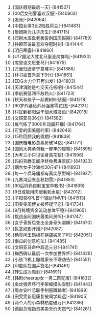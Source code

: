 
1. [国庆假期最后一天]-[841507]
1. [00后女刑警喜欢汉服]-[840903]
1. [追光]-[842064]
1. [中国女排3比2险胜荷兰]-[841483]
1. [詹姆斯为儿子庆生]-[841715]
1. [邓刚水库盘老板告别国庆假期]-[841789]
1. [孙颖莎说最喜欢夺冠时刻]-[841444]
1. [明日寒露]-[841960]
1. [U17国足大胜北马里亚纳群岛]-[841930]
1. [库里谈文班亚马]-[841675]
1. [万里归途章宁意难平]-[841886]
1. [林书豪首秀拿下9分]-[841861]
1. [EDG火力全开再出发]-[841803]
1. [天津消防是社交天花板吧]-[841544]
1. [季前赛篮网不敌热火]-[841723]
1. [秋天和孩子一起做树叶贴画]-[841218]
1. [90岁外婆给外孙强塞零花钱]-[842131]
1. [村民到鄱阳湖干涸水域捡鱼]-[842018]
1. [文班亚马36分]-[841582]
1. [炼气练了3000年动画开播]-[841764]
1. [可爱的国美丽的家]-[842046]
1. [15秒回顾我的假期]-[841839]
1. [国庆档电影总票房破14亿]-[841771]
1. [国风大典承包我一整年的惊艳]-[841895]
1. [大考三小只讨论身高花絮]-[841906]
1. [妈妈背滕王阁序终免费进景区]-[841923]
1. [烟台女子沙滩捡30斤虾]-[841693]
1. [每一个兵马俑都有真实原型吗]-[841927]
1. [九寨沟迎来金秋初雪]-[841850]
1. [90后妈妈自制宝宝早教书]-[841809]
1. [9日或能用肉眼看到水星]-[842012]
1. [子阳获KPL首个辅助FMVP]-[841513]
1. [田雯雯周博文被怀疑早恋]-[841734]
1. [9月跨境资金流动总体平稳]-[841965]
1. [挑战全网国庆最美风景照]-[841747]
1. [女子骨折后查出全身骨头溶解]-[841670]
1. [执念如影开播]-[842087]
1. [杨幂问王鹤棣在横店买房了吗]-[842051]
1. [南瓜的创意吃法]-[841485]
1. [文班亚马命中超远三分]-[841741]
1. [梅西确认最后一次参加世界杯]-[841429]
1. [小孩飞机上蹦跳家长不理劝告]-[841551]
1. [印度队找国乒签名]-[841461]
1. [转生成为魔剑]-[841691]
1. [韩剧cheerup女一男二匹配度]-[841632]
1. [金丝猴弄坏行李架被摸头安慰]-[841443]
1. [周亦安叶芯联手制服跟踪者]-[841899]
1. [田雯雯新冠康复被同学疏远]-[841905]
1. [两个人的小森林热度破万]-[841286]
1. [德副总理指责美卖天价天然气]-[841261]
